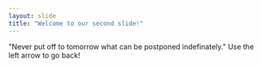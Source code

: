 ```yaml
---
layout: slide
title: "Welcome to our second slide!"
---
```

"Never put off to tomorrow what can be postponed indefinately."
Use the left arrow to go back!
